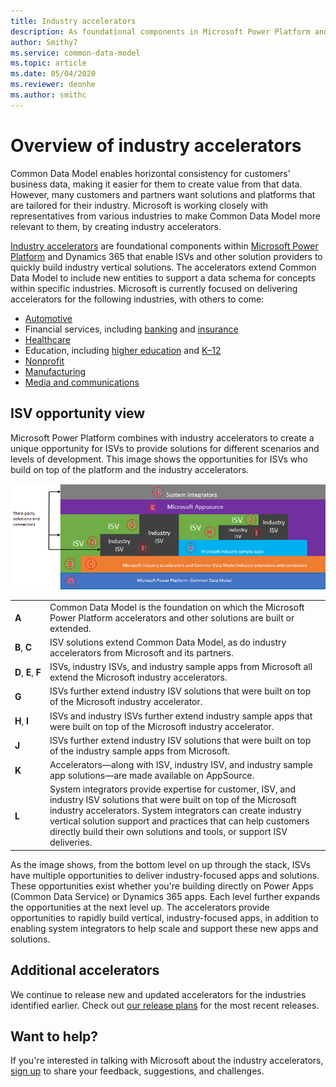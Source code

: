 ```yaml
---
title: Industry accelerators
description: As foundational components in Microsoft Power Platform and Dynamics 365, industry accelerators enable ISVs and other solution providers to quickly build industry vertical solutions.
author: Smithy7
ms.service: common-data-model
ms.topic: article
ms.date: 05/04/2020
ms.reviewer: deonhe
ms.author: smithc
---
```


# Overview of industry accelerators

Common Data Model enables horizontal consistency for customers' business data, making it easier for them to create value from that data. However, many customers and partners want solutions and platforms that are tailored for their industry. Microsoft is working closely with representatives from various industries to make Common Data Model more relevant to them, by creating industry accelerators.

[Industry accelerators](https://community.dynamics.com/365/b/dynamics365isvsuccess/archive/2018/08/01/dynamics-365-brings-industry-focus-through-the-microsoft-power-platform-and-solution-accelerators) are foundational components within [Microsoft Power Platform](https://docs.microsoft.com/power-platform/) and Dynamics 365 that enable ISVs and other solution providers to quickly build industry vertical solutions. The accelerators extend Common Data Model to include new entities to support a data schema for concepts within specific industries. Microsoft is currently focused on delivering accelerators for the following industries, with others to come:

-	[Automotive](automotive-accelerator.md)
-	Financial services, including [banking](banking-accelerator.md) and [insurance](insurance-accelerator.md)
- [Healthcare](health-accelerator.md)
-	Education, including [higher education](hied-accelerator.md) and [K&ndash;12](edu-k12-accelerator.md)
-	[Nonprofit](nfp-accelerator.md)
-	[Manufacturing](manufacturing-accelerator.md)
- [Media and communications](media-accelerator.md)

## ISV opportunity view

Microsoft Power Platform combines with industry accelerators to create a unique opportunity for ISVs to provide solutions for different scenarios and levels of development. This image shows the opportunities for ISVs who build on top of the platform and the industry accelerators.

![ISV opportunity view](media/isv-layered-opportunity_mockup.png "ISV opportunity view")

|           |            |
|-----------|------------|
| **A** | Common Data Model is the foundation on which the Microsoft Power Platform accelerators and other solutions are built or extended. |
| **B**, **C** | ISV solutions extend Common Data Model, as do industry accelerators from Microsoft and its partners.|
| **D**,&nbsp;**E**,&nbsp;**F** | ISVs, industry ISVs, and industry sample apps from Microsoft all extend the Microsoft industry accelerators.|
| **G** | ISVs further extend industry ISV solutions that were built on top of the Microsoft industry accelerator.|
| **H**, **I** | ISVs and industry ISVs further extend industry sample apps that were built on top of the Microsoft industry accelerator. |
| **J** | ISVs further extend industry ISV solutions that were built on top of the industry sample apps from Microsoft.|
| **K** | Accelerators&mdash;along with ISV, industry ISV, and industry sample app solutions&mdash;are made available on AppSource.|
| **L** | System integrators provide expertise for customer, ISV, and industry ISV solutions that were built on top of the Microsoft industry accelerators. System integrators can create industry vertical solution support and practices that can help customers directly build their own solutions and tools, or support ISV deliveries.|

As the image shows, from the bottom level on up through the stack, ISVs have multiple opportunities to deliver industry-focused apps and solutions. These opportunities exist whether you're building directly on Power Apps (Common Data Service) or Dynamics 365 apps. Each level further expands the opportunities at the next level up. The accelerators provide opportunities to rapidly build vertical, industry-focused apps, in addition to enabling system integrators to help scale and support these new apps and solutions.


## Additional accelerators

We continue to release new and updated accelerators for the industries identified earlier. Check out [our release plans](https://dynamics.microsoft.com/business-applications/product-updates/) for the most recent releases.

## Want to help?

If you're interested in talking with Microsoft about the industry accelerators, [sign up](https://aka.ms/cdmengage) to share your feedback, suggestions, and challenges.
